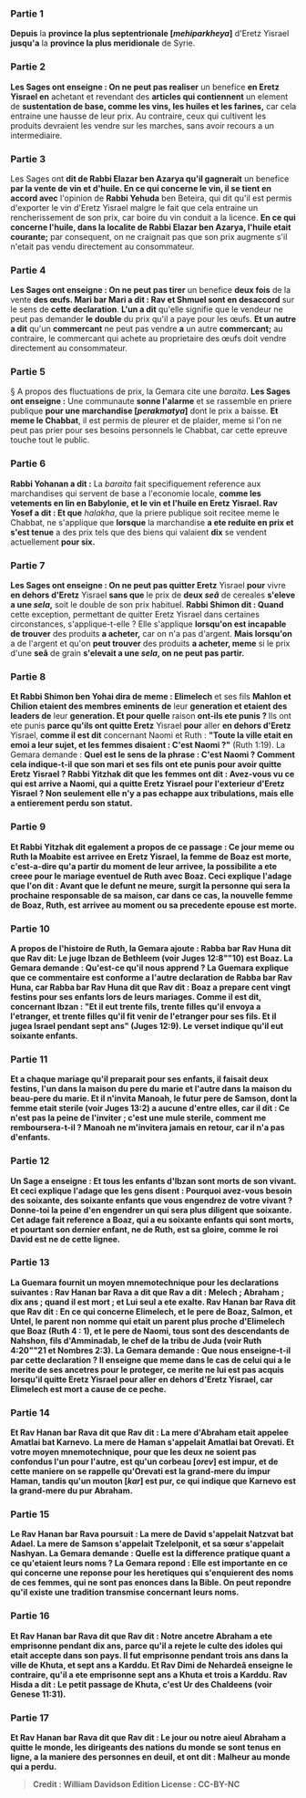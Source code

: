 
### Partie 1
<b>Depuis</b> la <b>province la plus septentrionale [<i>mehiparkheya</i>]</b> d'Eretz Yisrael <b>jusqu'a</b> la <b>province la plus meridionale</b> de Syrie.

### Partie 2
<b>Les Sages ont enseigne : On ne peut pas realiser</b> un benefice <b>en Eretz Yisrael en</b> achetant et revendant des <b>articles qui contiennent</b> un element de <b>sustentation de base, comme les vins, les huiles et les farines,</b> car cela entraine une hausse de leur prix. Au contraire, ceux qui cultivent les produits devraient les vendre sur les marches, sans avoir recours a un intermediaire.

### Partie 3
Les Sages ont <b>dit de Rabbi Elazar ben Azarya qu'il gagnerait</b> un benefice <b>par la vente de <b>vin et d'huile</b>. En ce qui concerne le vin, il se tient en accord avec</b> l'opinion de <b>Rabbi Yehuda</b> ben Beteira, qui dit qu'il est permis d'exporter le vin d'Eretz Yisrael malgre le fait que cela entraine un rencherissement de son prix, car boire du vin conduit a la licence. <b>En ce qui concerne l'huile, dans la localite de Rabbi Elazar ben Azarya, l'huile etait courante;</b> par consequent, on ne craignait pas que son prix augmente s'il n'etait pas vendu directement au consommateur.

### Partie 4
<b>Les Sages ont enseigne : On ne peut pas tirer</b> un benefice <b>deux fois</b> de la vente <b>des œufs. Mari bar Mari a dit : Rav et Shmuel sont en desaccord</b> sur le sens de <b>cette declaration</b>. <b>L'un a dit</b> qu'elle signifie que le vendeur ne peut pas demander <b>le double</b> du prix qu'il a paye pour les œufs. <b>Et un autre a dit</b> qu'un <b>commercant</b> ne peut pas vendre <b>a</b> un autre <b>commercant;</b> au contraire, le commercant qui achete au proprietaire des œufs doit vendre directement au consommateur.

### Partie 5
§ A propos des fluctuations de prix, la Gemara cite une <i>baraita</i>. <b>Les Sages ont enseigne :</b> Une communaute <b>sonne l'alarme</b> et se rassemble en priere publique <b>pour une marchandise [<i>perakmatya</i>]</b> dont le prix a baisse. <b>Et meme le Chabbat</b>, il est permis de pleurer et de plaider, meme si l'on ne peut pas prier pour ses besoins personnels le Chabbat, car cette epreuve touche tout le public.

### Partie 6
<b>Rabbi Yohanan a dit :</b> La <i>baraita</i> fait specifiquement reference aux marchandises qui servent de base a l'economie locale, <b>comme les vetements en lin en Babylonie, et le vin et l'huile en Eretz Yisrael. Rav Yosef a dit : Et que</b> <i>halakha</i>, que la priere publique soit recitee meme le Chabbat, ne s'applique que <b>lorsque</b> la marchandise <b>a ete reduite en prix et s'est tenue</b> a des prix tels que des biens qui valaient <b>dix</b> se vendent actuellement <b>pour six.</b>

### Partie 7
<b>Les Sages ont enseigne : On ne peut pas quitter Eretz</b> Yisrael <b>pour</b> vivre <b>en dehors d'Eretz</b> Yisrael <b>sans que</b> le prix de <b>deux <i>seâ</i></b> de cereales <b>s'eleve a une <i>sela</i>,</b> soit le double de son prix habituel. <b>Rabbi Shimon dit : Quand</b> cette exception, permettant de quitter Eretz Yisrael dans certaines circonstances, s'applique-t-elle ? Elle s'applique <b>lorsqu'on est incapable de trouver</b> des produits <b>a acheter,</b> car on n'a pas d'argent. <b>Mais lorsqu'on</b> a de l'argent et qu'on <b>peut trouver</b> des produits <b>a acheter, meme</b> si le prix d'une <b>seâ</i></b> de grain <b>s'elevait a une <i>sela</i>, on ne peut pas partir.</b>

### Partie 8
<b>Et Rabbi Shimon ben Yohai dira de meme : Elimelech</b> et ses fils <b>Mahlon et Chilion etaient des membres eminents</b> <b>de</b> leur <b>generation et etaient des leaders de</b> leur <b>generation. Et pour quelle</b> raison <b>ont-ils ete punis ? </b> Ils ont ete punis <b>parce qu'ils ont quitte Eretz</b> Yisrael <b>pour</b> aller <b>en dehors d'Eretz</b> Yisrael, <b>comme il est dit</b> concernant Naomi et Ruth : <b>"Toute la ville etait en emoi a leur sujet, et les femmes disaient : C'est Naomi ?"</b> (Ruth 1:19). La Gemara demande : <b>Quel est le sens de la phrase : <b>C'est Naomi ?</b> Comment cela indique-t-il que son mari et ses fils ont ete punis pour avoir quitte Eretz Yisrael ? <b>Rabbi Yitzhak dit</b> que les femmes <b>ont dit : Avez-vous vu ce qui est arrive a Naomi, qui a quitte Eretz</b> Yisrael <b>pour l'exterieur d'Eretz</b> Yisrael ? Non seulement elle n'y a pas echappe aux tribulations, mais elle a entierement perdu son statut.

### Partie 9
<b>Et Rabbi Yitzhak</b> dit egalement <b>a propos de ce passage : <b>Ce</b> jour meme ou Ruth la Moabite est arrivee en Eretz Yisrael, la femme de Boaz est morte,</b> c'est-a-dire qu'a partir du moment de leur arrivee, la possibilite a ete creee pour le mariage eventuel de Ruth avec Boaz. <b>Ceci</b> explique l'adage <b>que l'on dit : Avant que le defunt ne meure, surgit la personne</b> qui sera la prochaine <b>responsable de sa maison,</b> car dans ce cas, la nouvelle femme de Boaz, Ruth, est arrivee au moment ou sa precedente epouse est morte.

### Partie 10
A propos de l'histoire de Ruth, la Gemara ajoute : <b>Rabba bar Rav Huna dit</b> que <b>Rav dit:</b> Le juge <b>Ibzan</b> de Bethleem (voir Juges 12:8""10) <b>est Boaz.</b> La Gemara demande : <b>Qu'est-ce qu'il nous apprend ?</b> La Guemara explique que ce commentaire est <b>conforme a l'autre</b> declaration <b>de Rabba bar Rav Huna, car Rabba bar Rav Huna dit</b> que <b>Rav dit : Boaz a prepare cent vingt festins pour ses enfants</b> lors de leurs mariages. <b>Comme il est dit,</b> concernant Ibzan : <b>"Et il eut trente fils, trente filles qu'il envoya a l'etranger, et trente filles qu'il fit venir de l'etranger pour ses fils. Et il jugea Israel pendant sept ans"</b> (Juges 12:9). Le verset indique qu'il eut soixante enfants.

### Partie 11
<b>Et a chaque mariage</b> qu'il preparait pour ses enfants, <b>il faisait deux festins, l'un dans la maison du pere</b> du marie <b>et l'autre dans la maison du beau-pere</b> du marie. <b>Et il n'invita Manoah,</b> le futur pere de Samson, dont la femme etait sterile (voir Juges 13:2) <b>a aucune d'entre elles,</b> car <b>il dit :</b> Ce n'est pas la peine de l'inviter ; c'est <b>une mule sterile, comment me remboursera-t-il ?</b> Manoah ne m'invitera jamais en retour, car il n'a pas d'enfants.

### Partie 12
Un Sage <b>a enseigne : Et tous</b> les enfants d'Ibzan <b>sont morts de son vivant. Et ceci</b> explique l'adage <b>que les gens disent : Pourquoi avez-vous</b> besoin des <b>soixante,</b> des <b>soixante</b> enfants <b>que vous engendrez de votre vivant ? Donne-toi la peine d'en engendrer un qui sera plus diligent que soixante.</b> Cet adage fait reference a Boaz, qui a eu soixante enfants qui sont morts, et pourtant son dernier enfant, ne de Ruth, est sa gloire, comme le roi David est ne de cette lignee.

### Partie 13
La Guemara fournit <b>un moyen mnemotechnique</b> pour les declarations suivantes : Rav Hanan bar Rava a dit que Rav a dit : <b>Melech ; Abraham ; dix ans ; quand il est mort ; et Lui seul a ete exalte. Rav Hanan bar Rava dit</b> que <b>Rav dit :</b> En ce qui concerne <b>Elimelech, et</b> le pere de Boaz, <b>Salmon, et Untel,</b> le parent non nomme qui etait un parent plus proche d'Elimelech que Boaz (Ruth 4 : 1), <b>et le pere de Naomi, tous sont des descendants de Nahshon, fils d'Amminadab,</b> le chef de la tribu de Juda (voir Ruth 4:20""21 et Nombres 2:3). La Gemara demande : <b>Que nous enseigne-t-il</b> par cette declaration ? Il enseigne <b>que meme</b> dans le cas de <b>celui qui a le merite de ses ancetres</b> pour le proteger, ce merite <b>ne lui est pas acquis lorsqu'il quitte Eretz</b> Yisrael <b>pour</b> aller <b>en dehors d'Eretz</b> Yisrael, car Elimelech est mort a cause de ce peche.

### Partie 14
<b>Et Rav Hanan bar Rava dit</b> que <b>Rav dit : La mere d'Abraham</b> etait appelee <b>Amatlai bat Karnevo. La mere de Haman</b> s'appelait <b>Amatlai bat Orevati. Et votre moyen mnemotechnique,</b> pour que les deux ne soient pas confondus l'un pour l'autre, est qu'un corbeau [<i>orev</i>] est <b>impur,</b> et de cette maniere on se rappelle qu'Orevati est la grand-mere du <b>impur</b> Haman, tandis qu'un mouton [<i>kar</i>] est <b>pur,</b> ce qui indique que Karnevo est la grand-mere du <b>pur</b> Abraham.

### Partie 15
Le Rav Hanan bar Rava poursuit : <b>La mere de David s'appelait Natzvat bat Adael. La mere de Samson</b> s'appelait <b>Tzelelponit, et sa sœur</b> s'appelait <b>Nashyan.</b> La Gemara demande : <b>Quelle est la</b> <b>difference pratique</b> quant a ce qu'etaient leurs noms ? La Gemara repond : Elle est importante en ce qui concerne <b>une reponse pour les heretiques</b> qui s'enquierent des noms de ces femmes, qui ne sont pas enonces dans la Bible. On peut repondre qu'il existe une tradition transmise concernant leurs noms.

### Partie 16
<b>Et Rav Hanan bar Rava dit</b> que <b>Rav dit : Notre ancetre Abraham a ete emprisonne</b> pendant <b>dix ans,</b> parce qu'il a rejete le culte des idoles qui etait accepte dans son pays. Il fut emprisonne pendant <b>trois</b> ans <b>dans</b> la ville de <b>Khuta, et sept</b> ans <b>a Karddu. Et Rav Dimi de Nehardeâ enseigne le contraire,</b> qu'il a ete emprisonne sept ans a Khuta et trois a Karddu. <b>Rav Hisda a dit : Le petit passage de Khuta, c'est Ur des Chaldeens</b> (voir Genese 11:31).

### Partie 17
<b>Et Rav Hanan bar Rava dit</b> que <b>Rav dit :</b> Le <b>jour ou notre aieul Abraham a quitte le monde, les dirigeants des nations du monde se sont tenus en ligne,</b> a la maniere des personnes en deuil, <b>et ont dit : Malheur au monde qui a perdu</b>.

>Credit : William Davidson Edition
>License : CC-BY-NC